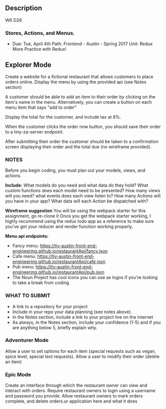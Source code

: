 
## Description

W6 D26
### Stores, Actions, and Menus.

 * Due: Tue, April 4th
Path: Frontend - Austin - Spring 2017  Unit: Redux
More Practice with Redux!

## Explorer Mode

Create a website for a fictional restaurant that allows customers to place orders online.
Display the menu by using the provided api (see Notes section)

A customer should be able to add an item to their order by clicking on the item's name in the menu. Alternatively, you can create a button on each menu item that says "add to order"

Display the total for the customer, and include tax at 8%.

When the customer clicks the order now button, you should save their order to a tiny-za-server endpoint.

After submitting their order the customer should be taken to a confirmation screen displaying their order and the total due (no wireframe provided).

### NOTES
Before you begin coding, you must plan out your models, views, and actions.

**Include:**
What models do you need and what data do they hold?
What custom functions does each model need to be presented?
How many views will you need?
what events does each view listen to?
How many Actions will you have in your app?
What data will each Action be dispatched with?

**Wireframe suggestion**
You will be using the webpack starter for this assignment, go re-clone it
Once you get the webpack starter working, I highly recommend using the redux todo app as a reference to make sure you've got your reducer and render function working properly.

**Menu api endpoints:**
* Fancy menu: https://tiy-austin-front-end-engineering.github.io/restaurantApi/fancy.json
* Cafe menu: https://tiy-austin-front-end-engineering.github.io/restaurantApi/cafe.json
* Pub menu: https://tiy-austin-front-end-engineering.github.io/restaurantApi/pub.json
* The Noun Project has cool icons you can use as logos if you're looking to take a break from coding

### WHAT TO SUBMIT
* A link to a repository for your project
* Include in your repo your data planning (see notes above).
* In the Notes section, include a link to your project live on the internet
* As always, in the Notes section, include your confidence (1-5) and if you are anything below 5, briefly explain why.

### Adventurer Mode

Allow a user to set options for each item (special requests such as vegan, spice level, special text requests).
Allow a user to modify their order (delete an item)

### Epic Mode

Create an interface through which the restaurant owner can view and interact with orders.
Require restaurant owners to login using a username and password you provide.
Allow restaurant owners to mark orders complete, and delete orders.ur application here and what it does
